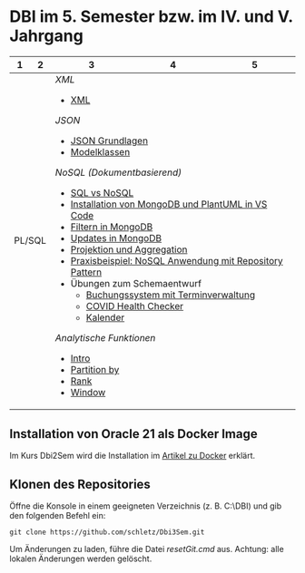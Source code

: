 # DBI im 5. Semester bzw. im IV. und V. Jahrgang

<table>
  <thead>
    <tr>
      <th>1</th>
      <th>2</th>
      <th>3</th>
      <th>4</th>
      <th>5</th>
    </tr>
  </thead>
  <tbody>
    <tr>
    </tr>
    <tr>
      <td colspan="2">
        PL/SQL
      </td>
      <td colspan="3">
        <em>XML</em>
        <ul>
          <li> <a href="11_XML/README.md">XML</a></li>
        </ul>
        <em>JSON</em>
        <ul>
          <li> <a href="12_JSON/01_Intro.md">JSON Grundlagen</a></li>
          <li> <a href="12_JSON/02_Modelklassen.md">Modelklassen</a></li>
        </ul>
        <em> NoSQL (Dokumentbasierend)</em>
        <ul>
          <li> <a href="13_NoSQL/01_Sql_vs_Nosql.md">SQL vs NoSQL</a></li>
          <li> <a href="13_NoSQL/02_Mongodb_Install.md">Installation von MongoDB und PlantUML in VS Code</a></li>
          <li> <a href="13_NoSQL/03_MongoDb_Find.md">Filtern in MongoDB</a></li>
          <li> <a href="13_NoSQL/04_MongoDb_Update.md">Updates in MongoDB</a></li>
          <li> <a href="13_NoSQL/05_MongoDb_Aggregate.md">Projektion und Aggregation</a></li>
          <li> <a href="13_NoSQL/Projekt%20Pruefungsverwaltung">Praxisbeispiel: NoSQL Anwendung mit Repository Pattern</a></li>
          <li> 
          Übungen zum Schemaentwurf
          <ul>
          <li><a href="13_NoSQL/Uebungen%20Modelling/Terminverwaltung.md">Buchungssystem mit Terminverwaltung</a></li>
          <li><a href="13_NoSQL/Uebungen%20Modelling/HealthChecker.md">COVID Health Checker</a></li>
          <li><a href="13_NoSQL/Uebungen%20Modelling/Kalender.md">Kalender</a></li>
          </ul>
          </li>
        </ul>
        <em>Analytische Funktionen</em>
        <ul>
          <li><a href="02_Analytical%20Functions/README.md">Intro</a></li>
          <li><a href="02_Analytical%20Functions/01_Partitioning.md">Partition by</a></li>
          <li><a href="02_Analytical%20Functions/02_Rank.md">Rank</a></li>
          <li><a href="02_Analytical%20Functions/03_Window.md">Window</a></li>
        </ul>
      </td>
    </tr>
  </tbody>
</table>

## Installation von Oracle 21 als Docker Image

Im Kurs Dbi2Sem wird die Installation im
[Artikel zu Docker](https://github.com/schletz/Dbi2Sem/blob/master/01_OracleVM/03_Docker/README.md)
erklärt.

## Klonen des Repositories

Öffne die Konsole in einem geeigneten Verzeichnis (z. B. C:\DBI) und gib den folgenden Befehl ein:
```text
git clone https://github.com/schletz/Dbi3Sem.git
```

Um Änderungen zu laden, führe die Datei *resetGit.cmd* aus. Achtung: alle lokalen Änderungen werden
gelöscht.

